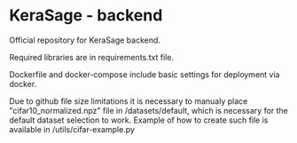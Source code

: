 # KeraSage - backend
Official repository for KeraSage backend.

Required libraries are in requirements.txt file.

Dockerfile and docker-compose include basic settings for deployment via docker.

Due to github file size limitations it is necessary to manualy place "cifar10_normalized.npz" file in /datasets/default, which is necessary for the default dataset selection to work. Example of how to create such file is available in /utils/cifar-example.py